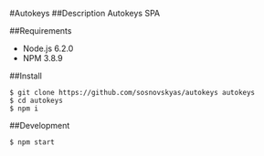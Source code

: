 #Autokeys
##Description
Autokeys SPA

##Requirements
- Node.js 6.2.0
- NPM 3.8.9

##Install
```
$ git clone https://github.com/sosnovskyas/autokeys autokeys
$ cd autokeys
$ npm i
```
##Development
```
$ npm start
```
